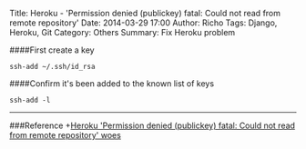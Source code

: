Title: Heroku - 'Permission denied (publickey) fatal: Could not read from remote repository' 
Date: 2014-03-29 17:00
Author: Richo
Tags: Django, Heroku, Git
Category: Others
Summary: Fix Heroku problem

####First create a key
	
	ssh-add ~/.ssh/id_rsa  

####Confirm it's been added to the known list of keys
	
	ssh-add -l  

***

###Reference
+[Heroku 'Permission denied (publickey) fatal: Could not read from remote repository' woes](http://stackoverflow.com/questions/17626944/heroku-permission-denied-publickey-fatal-could-not-read-from-remote-reposito)  